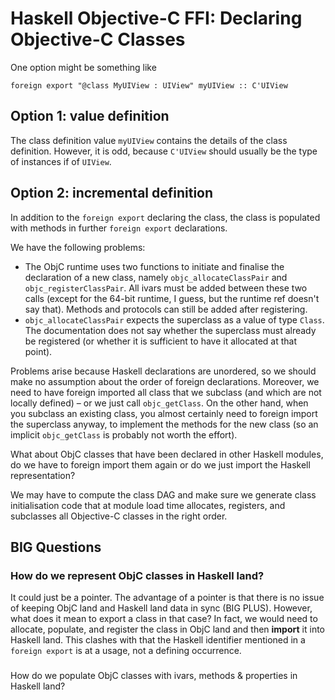 # Haskell Objective-C FFI: Declaring Objective-C Classes



One option might be something like


```wiki
foreign export "@class MyUIView : UIView" myUIView :: C'UIView
```

## Option 1: value definition



The class definition value `myUIView` contains the details of the class definition.  However, it is odd, because `C'UIView` should usually be the type of instances if of `UIView`.


## Option 2: incremental definition



In addition to the `foreign export` declaring the class, the class is populated with methods in further `foreign export` declarations.



We have the following problems: 


- The ObjC runtime uses two functions to initiate and finalise the declaration of a new class, namely `objc_allocateClassPair` and `objc_registerClassPair`.  All ivars must be added between these two calls (except for the 64-bit runtime, I guess, but the runtime ref doesn't say that).  Methods and protocols can still be added after registering.
- `objc_allocateClassPair` expects the superclass as a value of type `Class`.  The documentation does not say whether the superclass must already be registered (or whether it is sufficient to have it allocated at that point).


Problems arise because Haskell declarations are unordered, so we should make no assumption about the order of foreign declarations.  Moreover, we need to have foreign imported all class that we subclass (and which are not locally defined) – or we just call `objc_getClass`.  On the other hand, when you subclass an existing class, you almost certainly need to foreign import the superclass anyway, to implement the methods for the new class (so an implicit `objc_getClass` is probably not worth the effort).



What about ObjC classes that have been declared in other Haskell modules, do we have to foreign import them again or do we just import the Haskell representation?



We may have to compute the class DAG and make sure we generate class initialisation code that at module load time allocates, registers, and subclasses all Objective-C classes in the right order.


## BIG Questions


### How do we represent ObjC classes in Haskell land?



It could just be a pointer.  The advantage of a pointer is that there is no issue of keeping ObjC land and Haskell land data in sync (BIG PLUS).  However, what does it mean to export a class in that case?  In fact, we would need to allocate, populate, and register the class in ObjC land and then **import** it into Haskell land.  This clashes with that the Haskell identifier mentioned in a `foreign export` is at a usage, not a defining occurrence.


###
How do we populate ObjC classes with ivars, methods & properties in Haskell land?


